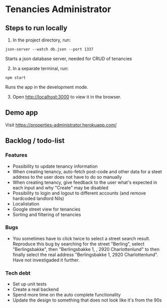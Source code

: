# Tenancies Administrator

## Steps to run locally

1. In the project directory, run:

```
json-server --watch db.json --port 1337
```

Starts a json database server, needed for CRUD of tenancies

2. In a separate terminal, run:

```
npm start
```

Runs the app in the development mode.

3. Open [http://localhost:3000](http://localhost:3000) to view it in the browser.

## Demo app

Visit https://properties-administrator.herokuapp.com/

## Backlog / todo-list

### Features

- Possibility to update tenancy information
- When creating tenancy, auto-fetch post-code and other data for a steet address to the user does not have to do so manually
- When creating tenancy, give feedback to the user what's expected in each input and why "Create" may be disabled
- Possibility to login and logout to different accounts (and remove hardcoded landlord Nils)
- Localistation
- Google street view for tenancies
- Sorting and filtering of tenancies

### Bugs

- You sometimes have to click twice to select a street search result. Reproduce this bug by searching for the street "Berling", select "Berlingsbakke", then "Berlingsbakke 1, , 2920 Charlottenlund" to then finally select the real address "Berlingsbakke 1, 2920 Charlottenlund". Have not investigaded it further.

### Tech debt

- Set up unit tests
- Create a real backend
- Spend more time on the auto complete functionality
- Update the design to something that does not look like it's from the 90s
